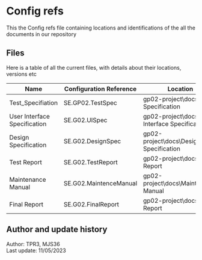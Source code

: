 # Config refs

This the Config refs file containing locations and identifications of the all the documents in our repository

## Files

Here is a table of all the current files, with details about their locations, versions etc

| Name                                              | Configuration Reference | Location                                       | Version |
|---------------------------------------------------|-------------------------|------------------------------------------------|---------|
| Test_Specifiation                                 | SE.GP02.TestSpec        | gp02-project\docs\Test Specification           | 1.4     |
| User Interface Specification                      | SE.G02.UISpec           | gp02-project\docs\User Interface Specification | 1.3     |
| Design Specification                              | SE.G02.DesignSpec       | gp02-project\docs\Design Specification         | 1.2.0   |
| Test Report                                       | SE.G02.TestReport       | gp02-project\docs\Test Report                  | 0.5     |
| Maintenance Manual                                | SE.G02.MaintenceManual  | gp02-project\docs\Maintenance Manual           | 1.2     |
| Final Report                                      | SE.G02.FinalReport      | gp02-project\docs\Final Report                 | 1.3     |

## Author and update history
Author: TPR3, MJS36  
Last update: 11/05/2023
